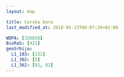 ```yaml
---
layout: map

title: Carska bara
last_modified_at: 2018-05-23T08:07:26+02:00

WDPA: [328838]
BioRaS: [421]
geoSrbija:
  L1_183: [131]
  L1_302: [5]
  L1_362: [81, 82]
---
```

